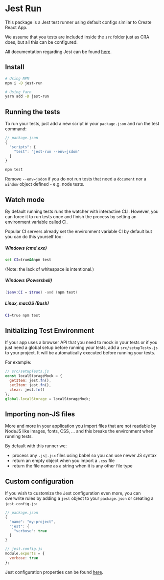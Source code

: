 # Jest Run

This package is a Jest test runner using default configs similar to Create React App.

We assume that you tests are included inside the `src` folder just as CRA does, but all this can be configured.

All documentation regarding Jest can be found [here](https://facebook.github.io/jest).

## Install

```bash
# Using NPM
npm i -D jest-run

# Using Yarn
yarn add -D jest-run
```

## Running the tests

To run your tests, just add a new script in your `package.json` and run the test command:

```js
// package.json
{
  "scripts": {
    "test": "jest-run --env=jsdom"
  }
}
```

```bash
npm test
```

Remove `--env=jsdom` if you do not run tests that need a `document` nor a `window` object defined - e.g. node tests.

## Watch mode

By default running tests runs the watcher with interactive CLI. However, you can force it to run tests once and finish the process by setting an environment variable called CI.

Popular CI servers already set the environment variable CI by default but you can do this yourself too:

##### Windows (cmd.exe)

```cmd
set CI=true&&npm test
```

(Note: the lack of whitespace is intentional.)

##### Windows (Powershell)

```Powershell
($env:CI = $true) -and (npm test)
```

##### Linux, macOS (Bash)

```bash
CI=true npm test
```

## Initializing Test Environment

If your app uses a browser API that you need to mock in your tests or if you just need a global setup before running your tests, add a `src/setupTests.js` to your project. It will be automatically executed before running your tests.

For example:

```js
// src/setupTests.js
const localStorageMock = {
  getItem: jest.fn(),
  setItem: jest.fn(),
  clear: jest.fn()
};
global.localStorage = localStorageMock;
```

## Importing non-JS files

More and more in your application you import files that are not readable by NodeJS like images, fonts, CSS, ... and this breaks the environment when running tests.

By default with this runner we:

* process any `.js|.jsx` files using babel so you can use newer JS syntax
* return an empty object when you import a `.css` file
* return the file name as a string when it is any other file type

## Custom configuration

If you wish to customize the Jest configuration even more, you can overwrite rules by adding a `jest` object to your `package.json` or creating a `jest.config.js`:

```js
// package.json
{
  "name": "my-project",
  "jest": {
    "verbose": true
  }
}
```

```js
// jest.config.js
module.exports = {
  verbose: true
};
```

Jest configuration properties can be found [here](https://facebook.github.io/jest/docs/en/configuration.html).
